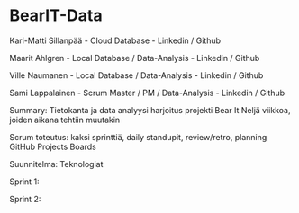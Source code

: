 # BearIT-Data

Kari-Matti Sillanpää  -  Cloud Database                      -  Linkedin / Github

Maarit Ahlgren        -  Local Database / Data-Analysis      -  Linkedin / Github

Ville Naumanen        -  Local Database / Data-Analysis      -  Linkedin / Github  

Sami Lappalainen      -  Scrum Master / PM / Data-Analysis   -  Linkedin / Github 



Summary:
Tietokanta ja data analyysi harjoitus projekti
Bear It
Neljä viikkoa, joiden aikana tehtiin muutakin



Scrum toteutus:
kaksi sprinttiä, daily standupit, review/retro, planning
GitHub Projects Boards



Suunnitelma:
Teknologiat



Sprint 1:



Sprint 2:
 
